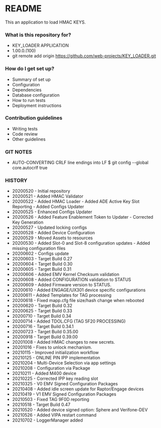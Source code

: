 # README #

This an application to load HMAC KEYS.

### What is this repository for? ###

* KEY_LOADER APPLICATION
* 1.00.0.(100)
* git remote add origin https://github.com/web-projects/KEY_LOADER.git

### How do I get set up? ###

* Summary of set up
* Configuration
* Dependencies
* Database configuration
* How to run tests
* Deployment instructions

### Contribution guidelines ###

* Writing tests
* Code review
* Other guidelines

### GIT NOTES ###

*  AUTO-CONVERTING CRLF line endings into LF
   $ git config --global core.autocrlf true
   
### HISTORY ###

* 20200520 - Initial repository
* 20200521 - Added HMAC Validator
* 20200522 - Added HMAC Loader
           - Added ADE Active Key Slot Reporting
           - Added Configs Updater
* 20200525 - Enhanced Configs Updater
* 20200526 - Added Feature Enablement Token to Updater
           - Corrected Key Generation
* 20200527 - Updated locking configs
* 20200528 - Added Device Configuration
* 20200529 - Moved Assets to resources
* 20200530 - Added Slot-0 and Slot-8 configuration updates
           - Added missing configuration files
* 20200602 - Configs update
* 20200603 - Target Build 0.27
* 20200604 - Target Build 0.30
* 20200605 - Target Build 0.31
* 20200606 - Added EMV Kernel Checksum validation
* 20200608 - Added CONFIGURATION validation to STATUS
* 20200609 - Added Firmware version to STATUS.
* 20200610 - Added ENGAGE/UX301 device specific configurations
* 20200611 - Added Templates for TAG processing
* 20200618 - Fixed mapp.cfg file size/hash change when rebooted
* 20200620 - Target Build 0.32
* 20200625 - Target Build 0.33
* 20200710 - Target Build 0.34
* 20200714 - Added TDOL.CFG (TAG 5F20 PROCESSING)
* 20200716 - Target Build 0.34.1
* 20200723 - Target Build 0.35.00
* 20200918 - Target Build 0.39.00
* 20201008 - Added HMAC changes to new secrets.
* 20201016 - Fixes to unlock mechanism.
* 20210115 - Improved initialization workflow
* 20210125 - ONLINE PIN IPP implementation
* 20210204 - Multi-Device Selection via app settings
* 20210208 - Configuration via Package
* 20210211 - Added M400 device
* 20210225 - Corrected IPP key reading slot
* 20210325 - V0 EMV Signed Configuration Packages
* 20210408 - Added idle screen update for Raptor/Engage devices
* 20210419 - V1 EMV Signed Configuration Packages 
* 20210503 - Fixed TAG 9F0D reporting
* 20210518 - Target Build 0.47
* 20210520 - Added device signed option: Sphere and Verifone-DEV
* 20210526 - Added VIPA restart command
* 20210702 - LoggerManager added
